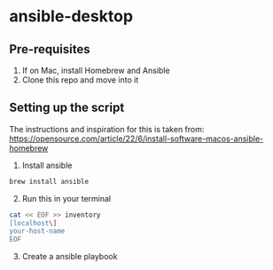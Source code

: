 # ansible-desktop

## Pre-requisites

1. If on Mac, install Homebrew and Ansible 
2. Clone this repo and move into it


## Setting up the script

The instructions and inspiration for this is taken from: 
https://opensource.com/article/22/6/install-software-macos-ansible-homebrew

1. Install ansible 
  
  ```sh
  brew install ansible  
  ```

2. Run this in your terminal

  ```sh
  cat << EOF >> inventory
  [localhost\]
  your-host-name
  EOF
  ```

3. Create a ansible playbook
